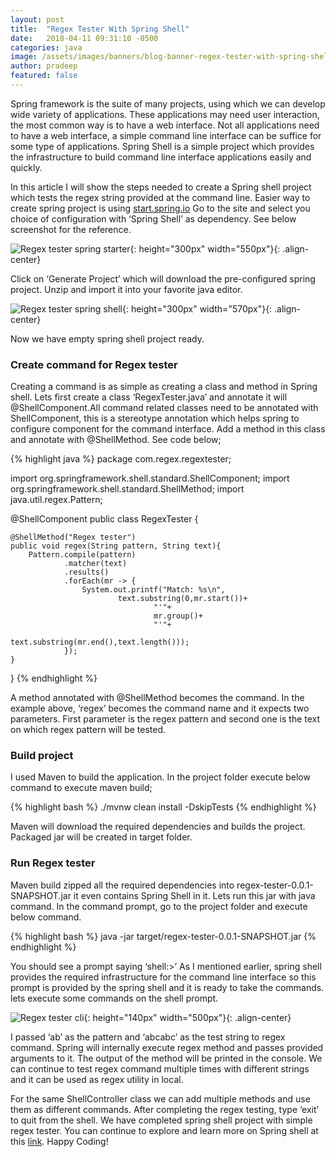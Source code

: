 ```yaml
---
layout: post
title:  "Regex Tester With Spring Shell"
date:   2018-04-11 09:31:10 -0500
categories: java
image: /assets/images/banners/blog-banner-regex-tester-with-spring-shell.png
author: pradeep
featured: false
---
```


Spring framework is the suite of many projects, using which we can develop wide variety of applications. These applications may need user interaction, the most common way is to have a web interface. Not all applications need to have a web interface, a simple command line interface can be suffice for some type of applications. Spring Shell is a simple project which provides the infrastructure to build command line interface applications easily and quickly.

In this article I will show the steps needed to create a Spring shell project which tests the regex string provided at the command line. Easier way to create spring project is using [start.spring.io](https://start.spring.io/) Go to the site and select you choice of configuration with ‘Spring Shell’ as dependency. See below screenshot for the reference.

![Regex tester spring starter]({{site.baseurl}}/assets/images/posts/Post-Regex-tester-spring-starter.png){: height="300px" width="550px"}{: .align-center}

Click on ‘Generate Project’ which will download the pre-configured spring project. Unzip and import it into your favorite java editor.

![Regex tester spring shell]({{site.baseurl}}/assets/images/posts/Post-Regex-tester-spring-shell-pom.png){: height="300px" width="570px"}{: .align-center}

Now we have empty spring shell project ready.

### Create command for Regex tester
Creating a command is as simple as creating a class and method in Spring shell. Lets first create a class ‘RegexTester.java’ and annotate it will @ShellComponent.All command related classes need to be annotated with ShellComponent, this is a stereotype annotation which helps spring to configure component for the command interface. Add a method in this class and annotate with @ShellMethod. See code below;

{% highlight java %}
package com.regex.regextester;
 
import org.springframework.shell.standard.ShellComponent;
import org.springframework.shell.standard.ShellMethod;
import java.util.regex.Pattern;
 
@ShellComponent
public class RegexTester {
 
    @ShellMethod("Regex tester")
    public void regex(String pattern, String text){
        Pattern.compile(pattern)
                .matcher(text)
                .results()
                .forEach(mr -> {
                    System.out.printf("Match: %s\n",
                            text.substring(0,mr.start())+
                                    "'"+
                                    mr.group()+
                                    "'"+
                                    text.substring(mr.end(),text.length()));
                });
    }
}
{% endhighlight %}

A method annotated with @ShellMethod becomes the command. In the example above, ‘regex’ becomes the command name and it expects two parameters. First parameter is the regex pattern and second one is the text on which regex pattern will be tested.

### Build project
I used Maven to build the application. In the project folder execute below command to execute maven build;

{% highlight bash %}
./mvnw clean install -DskipTests
{% endhighlight %}

Maven will download the required dependencies and builds the project. Packaged jar will be created in target folder.

### Run Regex tester
Maven build zipped all the required dependencies into regex-tester-0.0.1-SNAPSHOT.jar it even contains Spring Shell in it. Lets run this jar with java command. In the command prompt, go to the project folder and execute below command.

{% highlight bash %}
java -jar target/regex-tester-0.0.1-SNAPSHOT.jar
{% endhighlight %}

You should see a prompt saying ‘shell:>’ As I mentioned earlier, spring shell provides the required infrastructure for the command line interface so this prompt is provided by the spring shell and it is ready to take the commands. lets execute some commands on the shell prompt.

![Regex tester cli]({{site.baseurl}}/assets/images/posts/Post-Regex-tester-regex-cli.png){: height="140px" width="500px"}{: .align-center}

I passed ‘ab’ as the pattern and ‘abcabc’ as the test string to regex command. Spring will internally execute regex method and passes provided arguments to it. The output of the method will be printed in the console. We can continue to test regex command multiple times with different strings and it can be used as regex utility in local.

For the same ShellController class we can add multiple methods and use them as different  commands. After completing the regex testing, type ‘exit’ to quit from the shell. We have completed spring shell project with simple regex tester. You can continue to explore and learn more on Spring shell at this [link](https://docs.spring.io/spring-shell/docs/2.0.1.BUILD-SNAPSHOT/reference/htmlsingle/#_what_is_spring_shell). Happy Coding!